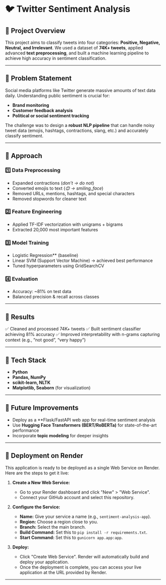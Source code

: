 

# 🐦 Twitter Sentiment Analysis

## 📌 Project Overview

This project aims to classify tweets into four categories: **Positive, Negative, Neutral, and Irrelevant**.
We used a dataset of **74K+ tweets**, applied advanced **text preprocessing**, and built a machine learning pipeline to achieve high accuracy in sentiment classification.

---

## 🔹 Problem Statement

Social media platforms like Twitter generate massive amounts of text data daily.
Understanding public sentiment is crucial for:

* **Brand monitoring**
* **Customer feedback analysis**
* **Political or social sentiment tracking**

The challenge was to design a **robust NLP pipeline** that can handle noisy tweet data (emojis, hashtags, contractions, slang, etc.) and accurately classify sentiment.

---

## 🔹 Approach

### 1️⃣ Data Preprocessing

* Expanded contractions (*don’t → do not*)
* Converted emojis to text (*😊 → smiling\_face*)
* Removed URLs, mentions, hashtags, and special characters
* Removed stopwords for cleaner text

### 2️⃣ Feature Engineering

* Applied TF-IDF vectorization with unigrams + bigrams
* Extracted 20,000 most important features

### 3️⃣ Model Training

* Logistic Regression** (baseline)
* Linear SVM (Support Vector Machine) → achieved best performance
* Tuned hyperparameters using GridSearchCV

### 4️⃣ Evaluation

* Accuracy: \~81% on test data
* Balanced precision & recall across classes

---

## 🔹 Results

✅ Cleaned and processed 74K+ tweets
✅ Built sentiment classifier achieving 81% accuracy
✅ Improved interpretability with n-grams capturing context (e.g., “not good”, “very happy”)


---

## 🔹 Tech Stack

* **Python**
* **Pandas, NumPy**
* **scikit-learn, NLTK**
* **Matplotlib, Seaborn** (for visualization)

---

## 🔹 Future Improvements

* Deploy as a **Flask/FastAPI web app for real-time sentiment analysis
* Use **Hugging Face Transformers (BERT/RoBERTa)** for state-of-the-art performance
* Incorporate **topic modeling** for deeper insights

---

## 🚀 Deployment on Render

This application is ready to be deployed as a single Web Service on Render. Here are the steps to get it live:

1.  **Create a New Web Service:**
    *   Go to your Render dashboard and click "New" > "Web Service".
    *   Connect your GitHub account and select this repository.

2.  **Configure the Service:**
    *   **Name:** Give your service a name (e.g., `sentiment-analysis-app`).
    *   **Region:** Choose a region close to you.
    *   **Branch:** Select the main branch.
    *   **Build Command:** Set this to `pip install -r requirements.txt`.
    *   **Start Command:** Set this to `gunicorn app.app:app`.

3.  **Deploy:**
    *   Click "Create Web Service". Render will automatically build and deploy your application.
    *   Once the deployment is complete, you can access your live application at the URL provided by Render.

---
